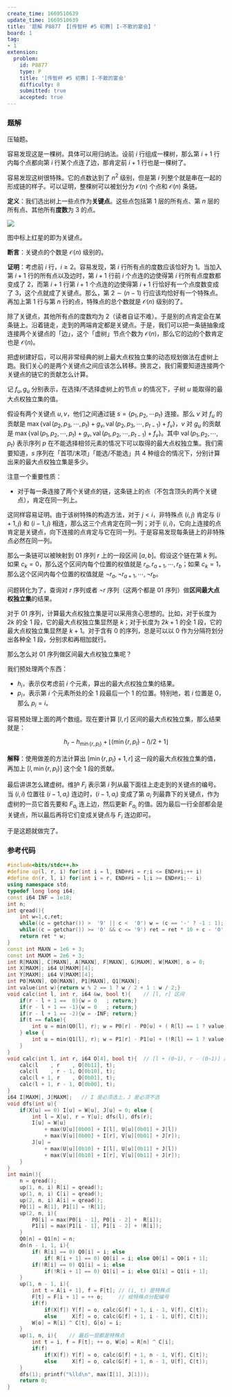 ```yaml
---
create_time: 1669510639
update_time: 1669510639
title: '题解 P8877 【[传智杯 #5 初赛] I-不散的宴会】'
board: 1
tag:
- 1
extension:
  problem:
    id: P8877
    type: P
    title: '[传智杯 #5 初赛] I-不散的宴会'
    difficulty: 8
    submitted: true
    accepted: true
---
```

### 题解

压轴题。

容易发现这是一棵树。具体可以用归纳法。设前 $i$ 行组成一棵树，那么第 $i+1$ 行内每个点都向第 $i$ 行某个点连了边，那肯定前 $i+1$ 行也是一棵树了。

容易发现这树很特殊。它的点数达到了 $n^2$ 级别，但是第 $i$ 列整个就是串在一起的形成链的样子。可以证明，整棵树可以被划分为 $\mathcal O(n)$ 个点和 $\mathcal O(n)$ 条链。

**定义**：我们选出树上一些点作为**关键点**。这些点包括第 $1$ 层的所有点、第 $n$ 层的所有点、其他所有**度数**为 $3$ 的点。

![](https://cdn.luogu.com.cn/upload/image_hosting/d9ztpaj5.png)

图中标上红星的即为关键点。

**断言**：关键点的个数是 $\mathcal O(n)$ 级别的。

**证明**：考虑前 $i$ 行，$i\ge 2$。容易发现，第 $i$ 行所有点的度数应该恰好为 $1$。当加入第 $i+1$ 行的所有点以及边时，第 $i+1$ 行前 $i$ 个点连的边使得第 $i$ 行所有点度数都变成了 $2$，而第 $i+1$ 行第 $i+1$ 个点连的边使得第 $i+1$ 行恰好有一个点度数变成了 $3$，这个点就成了关键点。那么，第 $2\sim (n-1)$ 行应该均恰好有一个特殊点。再加上第 $1$ 行与第 $n$ 行的点，特殊点的总个数就是 $\mathcal O(n)$ 级别的了。

除了关键点，其他所有点的度数均为 $2$（读者自证不难）。于是别的点肯定会在某条链上。沿着链走，走到的两端肯定都是关键点。于是，我们可以把一条链抽象成连接两个关键点的「边」，这个「虚树」节点个数为 $\mathcal O(n)$，那么它的边的个数肯定也是 $\mathcal O(n)$。

把虚树建好后，可以用非常经典的树上最大点权独立集的动态规划做法在虚树上跑。我们关心的是两个关键点之间应该怎么转移。换言之，我们需要知道连接两个关键点的链它的贡献怎么计算。

记 $f_u,g_u$ 分别表示，在选择/不选择虚树上的节点 $u$ 的情况下，子树 $u$ 能取得的最大点权独立集的值。

假设有两个关键点 $u,v$，他们之间通过链 $s=\{p_1,p_2,\cdots p_t\}$ 连接。那么 $v$ 对 $f_u$ 的贡献是 $\max\{\operatorname{val}(p_2,p_3,\cdots,p_t)+g_v,\operatorname{val}(p_2,p_3,\cdots,p_{t-1})+f_v\}$，$v$ 对 $g_u$ 的贡献是 $\max\{\operatorname{val}(p_1,p_2,\cdots,p_t)+g_v,\operatorname{val}(p_1,p_2,\cdots,p_{t-1})+f_v\}$。其中 $\operatorname{val}(p_1,p_2,\cdots,p_t)$ 表示序列 $p$ 在不能选择相邻元素的情况下可以取得的最大点权独立集。我们需要知道，$s$ 序列在「首项/末项」「能选/不能选」共 $4$ 种组合的情况下，分别计算出来的最大点权独立集是多少。

注意一个重要性质：

- 对于每一条连接了两个关键点的链，这条链上的点（不包含顶头的两个关键点），肯定在同一列上。

这同样容易证明。由于该树特殊的构造方法，对于 $j<i$，非特殊点 $(i,j)$ 肯定与 $(i+1,j)$ 和 $(i-1,j)$ 相连，那么这三个点肯定在同一列；对于 $(i,i)$，它向上连接的点肯定是关键点，向下连接的点肯定与它在同一列。于是容易发现每条链上的非特殊点必然在同一列。

那么一条链可以被映射到 $01$ 序列 $r$ 上的一段区间 $[a,b]$。假设这个链在第 $k$ 列。如果 $c_k=0$，那么这个区间内每个位置的权值就是 $r_a,r_{a+1},\cdots,r_b$；如果 $c_k=1$，那么这个区间内每个位置的权值就是 $\neg r_a,\neg r_{a+1},\cdots,\neg r_b$。

问题转化为了，查询对 $r$ 序列或者 $\neg r$ 序列（这两个都是 $01$ 序列）做**区间最大点权独立集**的结果。

对于 $01$ 序列，计算最大点权独立集是可以采用贪心思想的。比如，对于长度为 $2k$ 的全 $1$ 段，它的最大点权独立集显然是 $k$；对于长度为 $2k+1$ 的全 $1$ 段，它的最大点权独立集显然是 $k+1$。对于含有 $0$ 的序列，总是可以以 $0$ 作为分隔符划分出各种全 $1$ 段，分别求和再相加就行。

那么怎么对 $01$ 序列做区间最大点权独立集呢？

我们预处理两个东西：

- $h_i$，表示仅考虑前 $i$ 个元素，算出的最大点权独立集的结果。
- $p_i$，表示第 $i$ 个元素所处的全 $1$ 段最后一个 $1$ 的位置。特别地，若 $i$ 位置是 $0$，那么 $p_i=i$。

容易预处理上面的两个数组。现在要计算 $[l,r]$ 区间的最大点权独立集，那么结果就是：

$$
h_r-h_{\min\{r,p_l\}}+\lfloor(\min\{r,p_l\}-l)/2+1\rfloor
$$

**解释**：使用做差的方法计算出 $[\min\{r,p_l\}+1,r]$ 这一段的最大点权独立集的值，再加上 $[l,\min\{r,p_l\}]$ 这个全 $1$ 段的贡献。

最后讲讲怎么建虚树。维护 $F_i$ 表示第 $i$ 列从最下面往上走走到的关键点的编号。当 $(i,i)$ 位置往 $(i-1,a_i)$ 连边时，$(i-1,a_i)$ 变成了第 $a_i$ 列最靠下的关键点，作为虚树的一员它首先要和 $F_{a_i}$ 连上边，然后更新 $F_{a_i}$ 的值。因为最后一行全部都会是关键点，所以最后再将它们变成关键点与 $F_i$ 连边即可。

于是这题就做完了。

### 参考代码

```cpp
#include<bits/stdc++.h>
#define up(l, r, i) for(int i = l, END##i = r;i <= END##i;++ i)
#define dn(r, l, i) for(int i = r, END##i = l;i >= END##i;-- i)
using namespace std;
typedef long long i64;
const i64 INF = 1e18;
int n;
int qread(){
    int w=1,c,ret;
    while((c = getchar()) >  '9' || c <  '0') w = (c == '-' ? -1 : 1); ret = c - '0';
    while((c = getchar()) >= '0' && c <= '9') ret = ret * 10 + c - '0';
    return ret * w;
}
const int MAXN = 1e6 + 3;
const int MAXM = 2e6 + 3;
int R[MAXN], C[MAXN], A[MAXN], F[MAXN], G[MAXM], W[MAXM], o = 0;
int X[MAXM]; i64 U[MAXM][4];
int Y[MAXM]; i64 V[MAXM][4];
int P0[MAXN], Q0[MAXN], P1[MAXN], Q1[MAXN];
int value(int w){return w % 2 == 1 ? w / 2 + 1 : w / 2;}
void calc(int l, int r, i64 &w, bool t){    // [l, r] 区间
    if(r - l + 1 ==  0){w = 0   ; return;}
    if(r - l + 1 == -1){w = 0   ; return;}
    if(r - l + 1 == -2){w = -INF; return;}
    if(t == false){
        int u = min(Q0[l], r); w = P0[r] - P0[u] + ( R[l] == 1 ? value(u - l + 1) : 0);
    } else {
        int u = min(Q1[l], r); w = P1[r] - P1[u] + (!R[l] == 1 ? value(u - l + 1) : 0);
    }
}
void calc(int l, int r, i64 O[4], bool t){  // [l + (0~1), r - (0~1)] 区间
    calc(l    , r    , O[0b11], t);
    calc(l    , r - 1, O[0b10], t);
    calc(l + 1, r    , O[0b01], t);
    calc(l + 1, r - 1, O[0b00], t);
}
i64 I[MAXM], J[MAXM];   // I 是必须选上，J 是必须不选
void dfs(int u){
    if(X[u] == 0) I[u] = W[u], J[u] = 0; else {
        int l = X[u], r = Y[u]; dfs(l), dfs(r);
        I[u] = W[u]
            + max(U[u][0b00] + I[l], U[u][0b01] + J[l])
            + max(V[u][0b00] + I[r], V[u][0b01] + J[r]);
        J[u] =
            + max(U[u][0b10] + I[l], U[u][0b11] + J[l])
            + max(V[u][0b10] + I[r], V[u][0b11] + J[r]);
    }
}
int main(){ 
    n = qread();
    up(1, n, i) R[i] = qread();
    up(1, n, i) C[i] = qread();
    up(2, n, i) A[i] = qread();
    P0[1] = R[1], P1[1] = !R[1];
    up(2, n, i){
        P0[i] = max(P0[i - 1], P0[i - 2] +  R[i]);
        P1[i] = max(P1[i - 1], P1[i - 2] + !R[i]);
    }
    Q0[n] = Q1[n] = n;
    dn(n - 1, 1, i){
        if( R[i] == 0) Q0[i] = i; else
            if( R[i + 1] == 0) Q0[i] = i; else Q0[i] = Q0[i + 1];
        if(!R[i] == 0) Q1[i] = i; else
            if(!R[i + 1] == 0) Q1[i] = i; else Q1[i] = Q1[i + 1];
    }
    up(1, n - 1, i){
        int t = A[i + 1], f = F[t]; // (i, t) 是特殊点
        F[t] = F[i + 1] = ++ o;     // 给特殊点分配编号
        if(f)
            if(X[f]) Y[f] = o, calc(G[f] + 1, i - 1, V[f], C[t]);
            else     X[f] = o, calc(G[f] + 1, i - 1, U[f], C[t]);
        W[o] = R[i] ^ C[t], G[o] = i;
    }
    up(1, n, i){    // 最后一层都是特殊点
        int t = i, f = F[t]; ++ o, W[o] = R[n] ^ C[i];
        if(f)
            if(X[f]) Y[f] = o, calc(G[f] + 1, n - 1, V[f], C[t]);
            else     X[f] = o, calc(G[f] + 1, n - 1, U[f], C[t]);
    }
    dfs(1); printf("%lld\n", max(I[1], J[1]));
    return 0;
}
